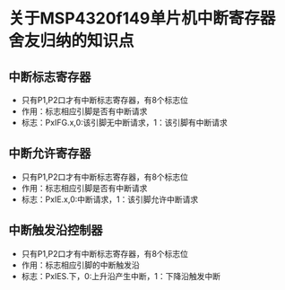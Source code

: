 # 关于MSP4320f149单片机中断寄存器舍友归纳的知识点
## 中断标志寄存器
   * 只有P1,P2口才有中断标志寄存器，有8个标志位
   * 作用：标志相应引脚是否有中断请求
   * 标志：PxIFG.x,0:该引脚无中断请求，1：该引脚有中断请求
## 中断允许寄存器
   *  只有P1,P2口才有中断标志寄存器，有8个标志位
   * 作用：标志相应引脚是否有中断请求
   * 标志：PxIE.x,0:中断请求，1：该引脚允许中断请求
## 中断触发沿控制器
   * 只有P1,P2口才有中断标志寄存器，有8个标志位
   * 作用：标志相应引脚的中断触发沿
   * 标志：PxIES.下，0:上升沿产生中断，1：下降沿触发中断
